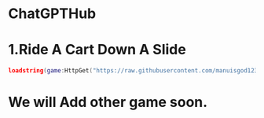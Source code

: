 # ChatGPTHub
# 1.Ride A Cart Down A Slide

```lua
loadstring(game:HttpGet("https://raw.githubusercontent.com/manuisgod1231/scriptgui/main/script/Ride%20A%20Cart%20Down%20A%20Slide"))()
```
# We will Add other game soon.
